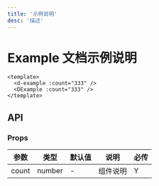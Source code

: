 ```yaml
---
title: '示例说明'
desc: '描述'
---
```


# Example 文档示例说明

```vue demo h5
<template>
  <d-example :count="333" />
  <DExample :count="333" />
</template>
```

## API

### Props

| 参数  | 类型   | 默认值 | 说明     | 必传 |
| ----- | ------ | ------ | -------- | ---- |
| count | number | -      | 组件说明 | Y    |
